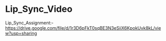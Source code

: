 # Lip_Sync_Video



Lip_Sync_Assignment:-https://drive.google.com/file/d/1r3D6pFkT0sqBE3N3eSiiX6KpokUvk8kL/view?usp=sharing
